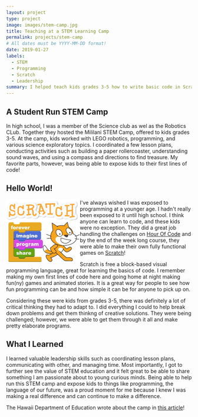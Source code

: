 ```yaml
---
layout: project
type: project
image: images/stem-camp.jpg
title: Teaching at a STEM Learning Camp
permalink: projects/stem-camp
# All dates must be YYYY-MM-DD format!
date: 2019-01-27
labels:
  - STEM
  - Programming
  - Scratch
  - Leadership
summary: I helped teach kids grades 3-5 how to write basic code in Scratch as well expose them to various science topcis to explore in a student run STEM camp over break.
---
```


## A Student Run STEM Camp
In high school, I was a member of the Science club as wel as the Robotics CLub. Together they hosted the Mililani STEM Camp, offered to kids grades 3-5. At the camp, kids worked with LEGO robotics, programming, and various science exploratory topics. I coordinated a few lesson plans, conducting activities such as building a paper rollercoaster, understanding sound waves, and using a compass and directions to find treasure. My favorite parts, however, was being able to expose kids to their first lines of code!


## Hello World!
<div class="ui small rounded images" align="cleft">
  <img align="left" width="200" src="../images/scratch-cat.jpg">
</div>

I've always wished I was exposed to programming at a younger age. I hadn't really been exposed to it until high school. I think anyone can learn to code, and these kids were no exception. They did a great job handling the challenges on [Hour Of Code](https://hourofcode.com/us) and by the end of the week long course, they were able to make their own fully functional games on [Scratch](https://scratch.mit.edu/)!

Scratch is free a block-based visual programming language, great for learning the basics of code. I remember making my own first lines of code here and going home at night making fun(ny) games and animated stories. It is a great way for people to see how fun programming can be and how simple it can be for anyone to pick up on.

Considering these were kids from grades 3-5, there was definitely a lot of critical thinking they had to adapt to. I did everything I could to help break down problems and get them thinkng of creative solutions. They were being challenged; however, we were able to get them through it all and make pretty elaborate programs.

## What I Learned

I learned valuable leadership skills such as coordinating lesson plans, communicating with other, and managing time. Most importantly, I got to further see the value of STEM education and it felt great to be able to share something I am passionate about to young curious minds. Being able to help run this STEM camp and expose kids to things like programming, the language of our future, was a proud moment for me because I knew I was making a real difference and can continue to make a difference.

The Hawaii Department of Education wrote about the camp in [this article](www.hawaiipublicschools.org/VisionForSuccess/SuccessStories/Students/Pages/MililaniSTEMCamp.aspx
)!
